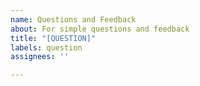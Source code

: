 ```yaml
---
name: Questions and Feedback
about: For simple questions and feedback
title: "[QUESTION]"
labels: question
assignees: ''

---
```


<!---
For simple questions and feedback, you may ask any question related to crucible, non-relevant questions may be closed. We recommend joining our discord for general modding and server questions.
--->
